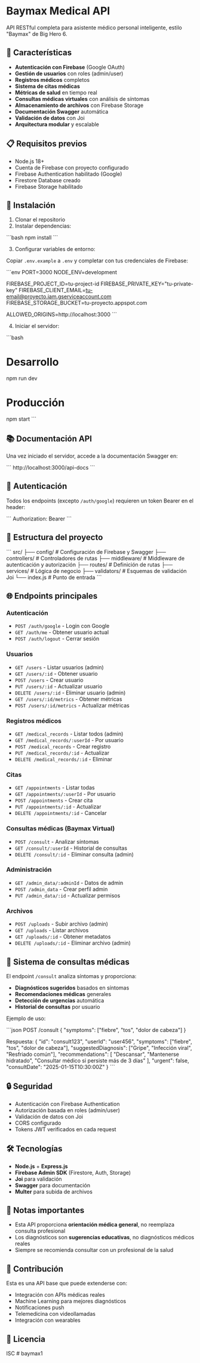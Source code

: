 # Baymax Medical API

API RESTful completa para asistente médico personal inteligente, estilo "Baymax" de Big Hero 6.

## 🚀 Características

- **Autenticación con Firebase** (Google OAuth)
- **Gestión de usuarios** con roles (admin/user)
- **Registros médicos** completos
- **Sistema de citas médicas**
- **Métricas de salud** en tiempo real
- **Consultas médicas virtuales** con análisis de síntomas
- **Almacenamiento de archivos** con Firebase Storage
- **Documentación Swagger** automática
- **Validación de datos** con Joi
- **Arquitectura modular** y escalable

## 📋 Requisitos previos

- Node.js 18+
- Cuenta de Firebase con proyecto configurado
- Firebase Authentication habilitado (Google)
- Firestore Database creado
- Firebase Storage habilitado

## 🔧 Instalación

1. Clonar el repositorio
2. Instalar dependencias:

\`\`\`bash
npm install
\`\`\`

3. Configurar variables de entorno:

Copiar `.env.example` a `.env` y completar con tus credenciales de Firebase:

\`\`\`env
PORT=3000
NODE_ENV=development

FIREBASE_PROJECT_ID=tu-project-id
FIREBASE_PRIVATE_KEY="tu-private-key"
FIREBASE_CLIENT_EMAIL=tu-email@proyecto.iam.gserviceaccount.com
FIREBASE_STORAGE_BUCKET=tu-proyecto.appspot.com

ALLOWED_ORIGINS=http://localhost:3000
\`\`\`

4. Iniciar el servidor:

\`\`\`bash
# Desarrollo
npm run dev

# Producción
npm start
\`\`\`

## 📚 Documentación API

Una vez iniciado el servidor, accede a la documentación Swagger en:

\`\`\`
http://localhost:3000/api-docs
\`\`\`

## 🔐 Autenticación

Todos los endpoints (excepto `/auth/google`) requieren un token Bearer en el header:

\`\`\`
Authorization: Bearer <firebase-id-token>
\`\`\`

## 📁 Estructura del proyecto

\`\`\`
src/
├── config/          # Configuración de Firebase y Swagger
├── controllers/     # Controladores de rutas
├── middleware/      # Middleware de autenticación y autorización
├── routes/          # Definición de rutas
├── services/        # Lógica de negocio
├── validators/      # Esquemas de validación Joi
└── index.js         # Punto de entrada
\`\`\`

## 🌐 Endpoints principales

### Autenticación
- `POST /auth/google` - Login con Google
- `GET /auth/me` - Obtener usuario actual
- `POST /auth/logout` - Cerrar sesión

### Usuarios
- `GET /users` - Listar usuarios (admin)
- `GET /users/:id` - Obtener usuario
- `POST /users` - Crear usuario
- `PUT /users/:id` - Actualizar usuario
- `DELETE /users/:id` - Eliminar usuario (admin)
- `GET /users/:id/metrics` - Obtener métricas
- `POST /users/:id/metrics` - Actualizar métricas

### Registros médicos
- `GET /medical_records` - Listar todos (admin)
- `GET /medical_records/:userId` - Por usuario
- `POST /medical_records` - Crear registro
- `PUT /medical_records/:id` - Actualizar
- `DELETE /medical_records/:id` - Eliminar

### Citas
- `GET /appointments` - Listar todas
- `GET /appointments/:userId` - Por usuario
- `POST /appointments` - Crear cita
- `PUT /appointments/:id` - Actualizar
- `DELETE /appointments/:id` - Cancelar

### Consultas médicas (Baymax Virtual)
- `POST /consult` - Analizar síntomas
- `GET /consult/:userId` - Historial de consultas
- `DELETE /consult/:id` - Eliminar consulta (admin)

### Administración
- `GET /admin_data/:adminId` - Datos de admin
- `POST /admin_data` - Crear perfil admin
- `PUT /admin_data/:id` - Actualizar permisos

### Archivos
- `POST /uploads` - Subir archivo (admin)
- `GET /uploads` - Listar archivos
- `GET /uploads/:id` - Obtener metadatos
- `DELETE /uploads/:id` - Eliminar archivo (admin)

## 🏥 Sistema de consultas médicas

El endpoint `/consult` analiza síntomas y proporciona:

- **Diagnósticos sugeridos** basados en síntomas
- **Recomendaciones médicas** generales
- **Detección de urgencias** automática
- **Historial de consultas** por usuario

Ejemplo de uso:

\`\`\`json
POST /consult
{
  "symptoms": ["fiebre", "tos", "dolor de cabeza"]
}

Respuesta:
{
  "id": "consult123",
  "userId": "user456",
  "symptoms": ["fiebre", "tos", "dolor de cabeza"],
  "suggestedDiagnosis": ["Gripe", "Infección viral", "Resfriado común"],
  "recommendations": [
    "Descansar",
    "Mantenerse hidratado",
    "Consultar médico si persiste más de 3 días"
  ],
  "urgent": false,
  "consultDate": "2025-01-15T10:30:00Z"
}
\`\`\`

## 🔒 Seguridad

- Autenticación con Firebase Authentication
- Autorización basada en roles (admin/user)
- Validación de datos con Joi
- CORS configurado
- Tokens JWT verificados en cada request

## 🛠️ Tecnologías

- **Node.js** + **Express.js**
- **Firebase Admin SDK** (Firestore, Auth, Storage)
- **Joi** para validación
- **Swagger** para documentación
- **Multer** para subida de archivos

## 📝 Notas importantes

- Esta API proporciona **orientación médica general**, no reemplaza consulta profesional
- Los diagnósticos son **sugerencias educativas**, no diagnósticos médicos reales
- Siempre se recomienda consultar con un profesional de la salud

## 🤝 Contribución

Esta es una API base que puede extenderse con:
- Integración con APIs médicas reales
- Machine Learning para mejores diagnósticos
- Notificaciones push
- Telemedicina con videollamadas
- Integración con wearables

## 📄 Licencia

ISC
#   b a y m a x 1  
 